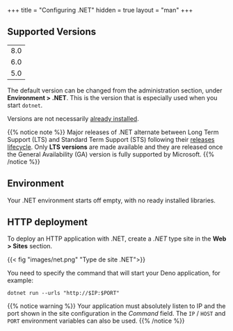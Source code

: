 +++
title = "Configuring .NET"
hidden = true
layout = "man"
+++

## Supported Versions

||
|-----|
| 8.0 |
| 6.0 |
| 5.0 |

The default version can be changed from the administration section, under **Environment > .NET**. This is the version that is especially used when you start `dotnet`.

Versions are not necessarily [already installed](languages#versions).

{{% notice note %}}
Major releases of .NET alternate between Long Term Support (LTS) and Standard Term Support (STS) following their [releases lifecycle](https://dotnet.microsoft.com/en-us/platform/support/policy/dotnet-core#lifecycle). Only **LTS versions** are made available and they are released once the General Availability (GA) version is fully supported by Microsoft.
{{% /notice %}}

## Environment

Your .NET environment starts off empty, with no ready installed libraries.

## HTTP deployment

To deploy an HTTP application with .NET, create a *.NET* type site in the **Web > Sites** section. 

{{< fig "images/net.png" "Type de site .NET">}}

You need to specify the command that will start your Deno application, for example:

```
dotnet run --urls "http://$IP:$PORT"
```

{{% notice warning %}}
Your application must absolutely listen to IP and the port shown in the site configuration in the *Command* field. The `IP` / `HOST` and `PORT` environment variables can also be used.
{{% /notice %}}
